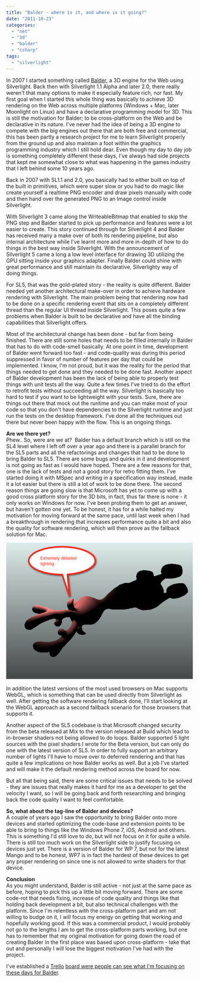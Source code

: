 ```yaml
---
title: "Balder - where is it, and where is it going?"
date: "2011-10-23"
categories: 
  - "net"
  - "3d"
  - "balder"
  - "csharp"
tags: 
  - "silverlight"
---
```


In 2007 I started something called [Balder](http://balder.codeplex.com), a 3D engine for the Web using Silverlight. Back then with Silverlight 1.1 Alpha and later 2.0, there really weren't that many options to make it especially feature rich, nor fast. My first goal when I started this whole thing was basically to achieve 3D rendering on the Web across multiple platforms (Windows + Mac, later Moonlight on Linux) and have a declarative programming model for 3D. This is still the motivation for Balder; to be cross-platform on the Web and be declarative in its nature. I've never had the idea of being a 3D engine to compete with the big engines out there that are both free and commercial, this has been partly a research project for me to learn Silverlight properly from the ground up and also maintain a foot within the graphics programming industry which I still hold dear. Even though my day to day job is something completely different these days, I've always had side projects that kept me somewhat close to what was happening in the games industry that I left behind some 10 years ago.

Back in 2007 with SL1.1 and 2.0, you basically had to either built on top of the built in primitives, which were super slow or you had to do magic like create yourself a realtime PNG encoder and draw pixels manually with code and then hand over the generated PNG to an Image control inside Silverlight.

With Silverlight 3 came along the WriteableBitmap that enabled to skip the PNG step and Balder started to pick up performance and features were a lot easier to create. This story continued through for Silverlight 4 and Balder has received many a make over of both its rendering pipeline, but also internal architecture while I've learnt more and more in-depth of how to do things in the best way inside Silverlight. With the announcement of Silverlight 5 came a long a low level interface for drawing 3D utilizing the GPU sitting inside your graphics adapter. Finally Balder could shine with great performance and still maintain its declarative, Silverlighty way of doing things.

For SL5, that was the gold-plated story - the reality is quite different. Balder needed yet another architectural make-over in order to achieve hardware rendering with Silverlight. The main problem being that rendering now had to be done on a specific rendering event that sits on a completely different thread than the regular UI thread inside Silverlight. This poses quite a few problems when Balder is built to be declarative and have all the binding capabilities that Silverlight offers.

Most of the architectural change has been done - but far from being finished. There are still some holes that needs to be filled internally in Balder that has to do with code-smell basically. At one point in time, development of Balder went forward too fast - and code-quality was during this period suppressed in favor of number of features per day that could be implemented. I know, I'm not proud, but it was the reality for the period that things needed to get done and they needed to be done fast. Another aspect of Balder development has been the lack of being able to properly test things with unit tests all the way. Quite a few times I've tried to do the effort to retrofit tests without succeeding all the way. Silverlight is basically too hard to test if you want to be lightweight with your tests. Sure, there are things out there that mock out the runtime and you can make most of your code so that you don't have dependencies to the Silverlight runtime and just run the tests on the desktop framework. I've done all the techniques out there but never been happy with the flow. This is an ongoing things.

**Are we there yet?**  
Phew.. So, were are we at?  Balder has a default branch which is still on the SL4 level where I left off over a year ago and there is a parallel branch for the SL5 parts and all the refactorings and changes that had to be done to bring Balder to SL5. There are some bugs and quirks in it and development is not going as fast as I would have hoped. There are a few reasons for that, one is the lack of tests and not a good story for retro fitting them. I've started doing it with MSpec and writing in a specification way instead, made it a lot easier but there is still a lot of work to be done there. The second reason things are going slow is that Microsoft has yet to come up with a good cross platform story for the 3D bits, in fact, thus far there is none - it only works on Windows for now. I've been probing them to get an answer, but haven't gotten one yet. To be honest, it has for a while halted my motivation for moving forward at the same pace, until last week when I had a breakthrough in rendering that increases performance quite a bit and also the quality for software rendering, which will then prove as the fallback solution for Mac.

![Deferred software rendering](images/deferredsoftwarerendering.png)

In addition the latest versions of the most used browsers on Mac supports WebGL, which is something that can be used directly from Silverlight as well. After getting the software rendering fallback done, I'll start looking at the WebGL approach as a second fallback scenario for those browsers that supports it.

Another aspect of the SL5 codebase is that Microsoft changed security from the beta released at Mix to the version released at Build which lead to in-browser shaders not being allowed to do loops. Balder supported 5 light sources with the pixel shaders I wrote for the Beta version, but can only do one with the latest version of SL5. In order to fully support an arbitrary number of lights I'll have to move over to deferred rendering and that has quite a few implications on how Balder works as well. But a job I've started and will make it the default rendering method across the board for now.

But all that being said, there are some critical issues that needs to be solved - they are issues that really makes it hard for me as a developer to get the velocity I want, so I will be going back and forth researching and bringing back the code quality I want to feel comfortable.

**So, what about the tag-line of Balder and devices?**  
A couple of years ago I saw the opportunity to bring Balder onto more devices and started optimizing the code-base and extension points to be able to bring to things like the Windows Phone 7, iOS, Android and others. This is something I'd still love to do, but will not focus on it for quite a while. There is still too much work on the Silverlight side to justify focusing on devices just yet. There is a version of Balder for WP 7, but not for the latest Mango and to be honest, WP7 is in fact the hardest of these devices to get any proper rendering on since one is not allowed to write shaders for that device.

**Conclusion**  
As you might understand, Balder is still active - not just at the same pace as before, hoping to pick this up a little bit moving forward. There are some code-rot that needs fixing, increase of code quality and things like that holding back development a bit, but also technical challenges with the platform. Since I'm relentless with the cross-platform part and am not willing to budge on it, I will focus my energy on getting that working and hopefully working good. If this was a commercial product, I would probably not go to the lengths I am to get the cross-platform parts working, but one has to remember that my original motivation for going down the road of creating Balder in the first place was based upon cross-platform - take that out and personally I will lose the biggest motivation I've had with the project.

I've established a [Trello](http://www.trello.com) [board were people can see what I'm focusing on these days for Balder](https://trello.com/board/balder/4e95e70e82e4916636df1606).
